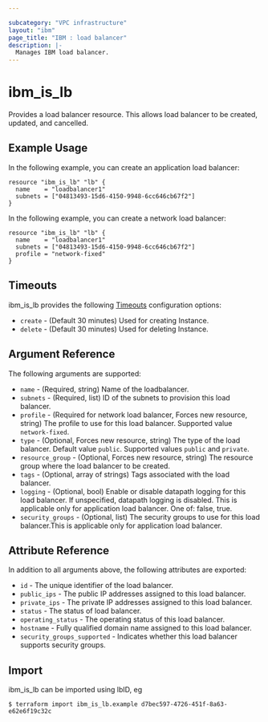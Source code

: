 ```yaml
---

subcategory: "VPC infrastructure"
layout: "ibm"
page_title: "IBM : load balancer"
description: |-
  Manages IBM load balancer.
---
```


# ibm\_is_lb

Provides a load balancer resource. This allows load balancer to be created, updated, and cancelled.


## Example Usage

In the following example, you can create an application load balancer:

```hcl
resource "ibm_is_lb" "lb" {
  name    = "loadbalancer1"
  subnets = ["04813493-15d6-4150-9948-6cc646cb67f2"]
}

```

In the following example, you can create a network load balancer:

```hcl
resource "ibm_is_lb" "lb" {
  name    = "loadbalancer1"
  subnets = ["04813493-15d6-4150-9948-6cc646cb67f2"]
  profile = "network-fixed"
}

```

## Timeouts

ibm_is_lb provides the following [Timeouts](https://www.terraform.io/docs/configuration/resources.html#timeouts) configuration options:

* `create` - (Default 30 minutes) Used for creating Instance.
* `delete` - (Default 30 minutes) Used for deleting Instance.

## Argument Reference

The following arguments are supported:

* `name` - (Required, string) Name of the loadbalancer.
* `subnets` - (Required, list) ID of the subnets to provision this load balancer.
* `profile` - (Required for network load balancer, Forces new resource, string) The profile to use for this load balancer. Supported value `network-fixed`.  
* `type` - (Optional, Forces new resource, string) The type of the load balancer. Default value `public`. Supported values `public` and  `private`.
* `resource_group` - (Optional, Forces new resource, string) The resource group where the load balancer to be created.
* `tags` - (Optional, array of strings) Tags associated with the load balancer.
* `logging` - (Optional, bool) Enable or disable datapath logging for this load balancer. If unspecified, datapath logging is disabled. This is applicable only for application load balancer. One of: false, true.
* `security_groups` - (Optional, list) The security groups to use for this load balancer.This is applicable only for application load balancer.

## Attribute Reference

In addition to all arguments above, the following attributes are exported:

* `id` - The unique identifier of the load balancer.
* `public_ips` - The public IP addresses assigned to this load balancer.
* `private_ips` - The private IP addresses assigned to this load balancer.
* `status` - The status of load balancer.
* `operating_status` - The operating status of this load balancer.
* `hostname` - Fully qualified domain name assigned to this load balancer.
* `security_groups_supported` - Indicates whether this load balancer supports security groups.



## Import

ibm_is_lb can be imported using lbID, eg

```
$ terraform import ibm_is_lb.example d7bec597-4726-451f-8a63-e62e6f19c32c
```
